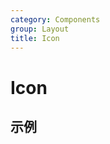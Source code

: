 ```yaml
---
category: Components
group: Layout
title: Icon
---
```


# Icon

## 示例

<code src="./demos/demo1.jsx"></code>
